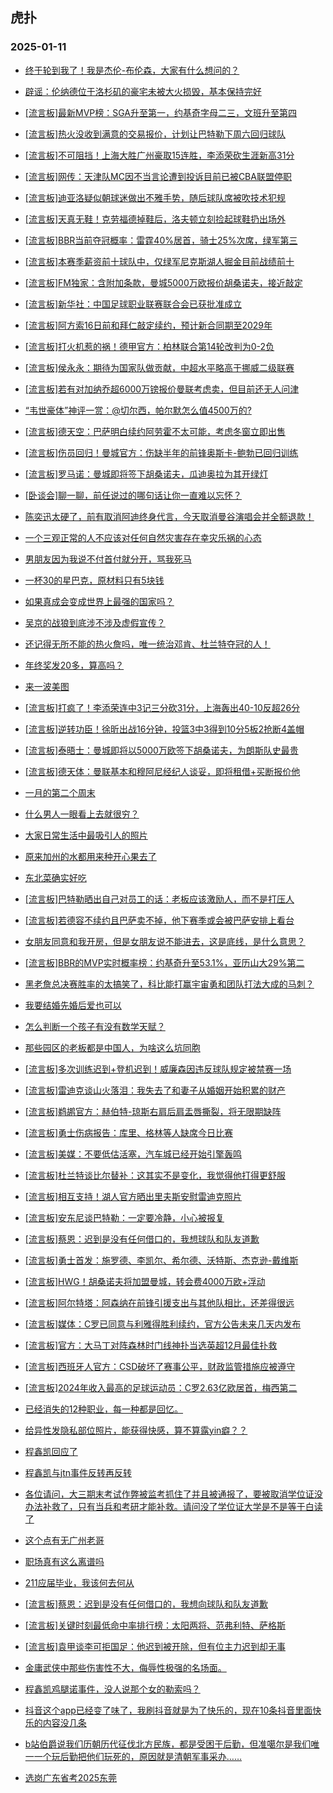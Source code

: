 ## 虎扑 
### 2025-01-11

+ [终于轮到我了！我是杰伦-布伦森，大家有什么想问的？](https://bbs.hupu.com/629925721.html)

+ [辟谣：伦纳德位于洛杉矶的豪宅未被大火损毁，基本保持完好](https://bbs.hupu.com/629924404.html)

+ [[流言板]最新MVP榜：SGA升至第一，约基奇字母二三，文班升至第四](https://bbs.hupu.com/629928829.html)

+ [[流言板]热火没收到满意的交易报价，计划让巴特勒下周六回归球队](https://bbs.hupu.com/629925918.html)

+ [[流言板]不可阻挡！上海大胜广州豪取15连胜，李添荣砍生涯新高31分](https://bbs.hupu.com/629927965.html)

+ [[流言板]网传：天津队MC因不当言论遭到投诉目前已被CBA联盟停职](https://bbs.hupu.com/629924672.html)

+ [[流言板]迪亚洛疑似朝球迷做出不雅手势，随后球队席被吹技术犯规](https://bbs.hupu.com/629927196.html)

+ [[流言板]天真无鞋！克劳福德掉鞋后，洛夫顿立刻捡起球鞋扔出场外](https://bbs.hupu.com/629927112.html)

+ [[流言板]BBR当前夺冠概率：雷霆40%居首，骑士25%次席，绿军第三](https://bbs.hupu.com/629927829.html)

+ [[流言板]本赛季薪资前十球队中，仅绿军尼克斯湖人掘金目前战绩前十](https://bbs.hupu.com/629927304.html)

+ [[流言板]FM独家：含附加条款，曼城5000万欧报价胡桑诺夫，接近敲定](https://bbs.hupu.com/629923617.html)

+ [[流言板]新华社：中国足球职业联赛联合会已获批准成立](https://bbs.hupu.com/629920395.html)

+ [[流言板]阿方索16日前和拜仁敲定续约，预计新合同期至2029年](https://bbs.hupu.com/629922548.html)

+ [[流言板]打火机惹的祸！德甲官方：柏林联合第14轮改判为0-2负](https://bbs.hupu.com/629927760.html)

+ [[流言板]侯永永：期待为国家队做贡献，中超水平略高于挪威二级联赛](https://bbs.hupu.com/629924714.html)

+ [[流言板]若有对加纳乔超6000万镑报价曼联考虑卖，但目前还无人问津](https://bbs.hupu.com/629923629.html)

+ [“韦世豪体”神评一赏：@切尔西，帕尔默怎么值4500万的?](https://bbs.hupu.com/629921967.html)

+ [[流言板]德天空：巴萨明白续约阿劳霍不太可能，考虑冬窗立即出售](https://bbs.hupu.com/629923429.html)

+ [[流言板]伤员回归！曼城官方：伤缺半年的前锋奥斯卡-鲍勃已回归训练](https://bbs.hupu.com/629919691.html)

+ [[流言板]罗马诺：曼城即将签下胡桑诺夫，瓜迪奥拉为其开绿灯](https://bbs.hupu.com/629922856.html)

+ [[卧谈会]聊一聊，前任说过的哪句话让你一直难以忘怀？](https://bbs.hupu.com/629925729.html)

+ [陈奕迅太硬了，前有取消阿迪终身代言，今天取消曼谷演唱会并全额退款！](https://bbs.hupu.com/629925479.html)

+ [一个三观正常的人不应该对任何自然灾害存在幸灾乐祸的心态](https://bbs.hupu.com/629924622.html)

+ [男朋友因为我说不付首付就分开，骂我死马](https://bbs.hupu.com/629924659.html)

+ [一杯30的星巴克，原材料只有5块钱](https://bbs.hupu.com/629927323.html)

+ [如果真成会变成世界上最强的国家吗？](https://bbs.hupu.com/629927065.html)

+ [吴京的战狼到底涉不涉及虚假宣传？](https://bbs.hupu.com/629928276.html)

+ [还记得无所不能的热火詹吗，唯一统治邓肯、杜兰特夺冠的人！](https://bbs.hupu.com/629928853.html)

+ [年终奖发20多，算高吗？](https://bbs.hupu.com/629924625.html)

+ [来一波美图](https://bbs.hupu.com/629926832.html)

+ [[流言板]打疯了！李添荣连中3记三分砍31分，上海轰出40-10反超26分](https://bbs.hupu.com/629927695.html)

+ [[流言板]逆转功臣！徐昕出战16分钟，投篮3中3得到10分5板2抢断4盖帽](https://bbs.hupu.com/629928811.html)

+ [[流言板]泰晤士：曼城即将以5000万欧签下胡桑诺夫，为朗斯队史最贵](https://bbs.hupu.com/629930424.html)

+ [[流言板]德天体：曼联基本和穆阿尼经纪人谈妥，即将租借+买断报价他](https://bbs.hupu.com/629927945.html)

+ [一月的第二个周末](https://bbs.hupu.com/629930048.html)

+ [什么男人一眼看上去就很穷？](https://bbs.hupu.com/629926737.html)

+ [大家日常生活中最吸引人的照片](https://bbs.hupu.com/629930141.html)

+ [原来加州的水都用来种开心果去了](https://bbs.hupu.com/629926710.html)

+ [东北菜确实好吃](https://bbs.hupu.com/629928213.html)

+ [[流言板]巴特勒晒出自己对员工的话：老板应该激励人，而不是打压人](https://bbs.hupu.com/629930620.html)

+ [[流言板]若德容不续约且巴萨卖不掉，他下赛季或会被巴萨安排上看台](https://bbs.hupu.com/629928042.html)

+ [女朋友同意和我开房，但是女朋友说不能进去，这是底线，是什么意思？](https://bbs.hupu.com/629930224.html)

+ [[流言板]BBR的MVP实时概率榜：约基奇升至53.1%，亚历山大29%第二](https://bbs.hupu.com/629930601.html)

+ [黑老詹总决赛胜率的太搞笑了，科比能打赢宇宙勇和团队打法大成的马刺？](https://bbs.hupu.com/629929052.html)

+ [我要结婚先婚后爱也可以](https://bbs.hupu.com/629927332.html)

+ [怎么判断一个孩子有没有数学天赋？](https://bbs.hupu.com/629930639.html)

+ [那些园区的老板都是中国人，为啥这么坑同胞](https://bbs.hupu.com/629928777.html)

+ [[流言板]多次训练迟到+登机迟到！威廉森因违反球队规定被禁赛一场](https://bbs.hupu.com/629932029.html)

+ [[流言板]雷迪克谈山火落泪：我失去了和妻子从婚姻开始积累的财产](https://bbs.hupu.com/629931956.html)

+ [[流言板]鹈鹕官方：赫伯特-琼斯右肩后肩盂唇撕裂，将无限期缺阵](https://bbs.hupu.com/629931947.html)

+ [[流言板]勇士伤病报告：库里、格林等人缺席今日比赛](https://bbs.hupu.com/629931943.html)

+ [[流言板]美媒：不要低估活塞，汽车城已经开始引擎轰鸣](https://bbs.hupu.com/629931686.html)

+ [[流言板]杜兰特谈比尔替补：这其实不是变化，我觉得他打得更舒服](https://bbs.hupu.com/629931967.html)

+ [[流言板]相互支持！湖人官方晒出里夫斯安慰雷迪克照片](https://bbs.hupu.com/629931972.html)

+ [[流言板]安东尼谈巴特勒：一定要冷静，小心被报复](https://bbs.hupu.com/629932016.html)

+ [[流言板]蔡恩：迟到是没有任何借口的，我想球队和队友道歉](https://bbs.hupu.com/629932069.html)

+ [[流言板]勇士首发：施罗德、李凯尔、希尔德、沃特斯、杰克逊-戴维斯](https://bbs.hupu.com/629932134.html)

+ [[流言板]HWG！胡桑诺夫将加盟曼城，转会费4000万欧+浮动](https://bbs.hupu.com/629931916.html)

+ [[流言板]阿尔特塔：阿森纳在前锋引援支出与其他队相比，还差得很远](https://bbs.hupu.com/629929347.html)

+ [[流言板]媒体：C罗已同意与利雅得胜利续约，官方公告未来几天内发布](https://bbs.hupu.com/629931273.html)

+ [[流言板]官方：大马丁对阵森林时门线神扑当选英超12月最佳扑救](https://bbs.hupu.com/629929577.html)

+ [[流言板]西班牙人官方：CSD破坏了赛事公平，财政监管措施应被遵守](https://bbs.hupu.com/629930973.html)

+ [[流言板]2024年收入最高的足球运动员：C罗2.63亿欧居首，梅西第二](https://bbs.hupu.com/629926443.html)

+ [已经消失的12种职业，每一种都是回忆。](https://bbs.hupu.com/629932082.html)

+ [给异性发隐私部位照片，能获得快感，算不算露yin癖？？](https://bbs.hupu.com/629932262.html)

+ [程鑫凯回应了](https://bbs.hupu.com/629931748.html)

+ [程鑫凯与jtn事件反转再反转](https://bbs.hupu.com/629931746.html)

+ [各位请问，大三期末考试作弊被监考抓住了并且被通报了，要被取消学位证没办法补救了，只有当兵和考研才能补救。请问没了学位证大学是不是等于白读了](https://bbs.hupu.com/629931849.html)

+ [这个点有无广州老哥](https://bbs.hupu.com/629931752.html)

+ [职场真有这么离谱吗](https://bbs.hupu.com/629931705.html)

+ [211应届毕业，我该何去何从](https://bbs.hupu.com/629931921.html)

+ [[流言板]蔡恩：迟到是没有任何借口的，我想向球队和队友道歉](https://bbs.hupu.com/629932069.html)

+ [[流言板]关键时刻最低命中率排行榜：太阳两将、范弗利特、萨格斯](https://bbs.hupu.com/629932236.html)

+ [[流言板]袁甲谈李可拒国足：他迟到被开除，但有位主力迟到却无事](https://bbs.hupu.com/629929783.html)

+ [金庸武侠中那些伤害性不大，侮辱性极强的名场面。](https://bbs.hupu.com/629932042.html)

+ [程鑫凯鸡腿诺事件，没人说那个女的勒索吗？](https://bbs.hupu.com/629932506.html)

+ [抖音这个app已经变了味了，我刷抖音就是为了快乐的，现在10条抖音里面快乐的内容没几条](https://bbs.hupu.com/629932183.html)

+ [b站伯爵说我们历朝历代征伐北方民族，都是受困于后勤，但准噶尔是我们唯一一个玩后勤把他们玩死的，原因就是清朝军事采办……](https://bbs.hupu.com/629932138.html)

+ [选岗广东省考2025东莞](https://bbs.hupu.com/629932276.html)

